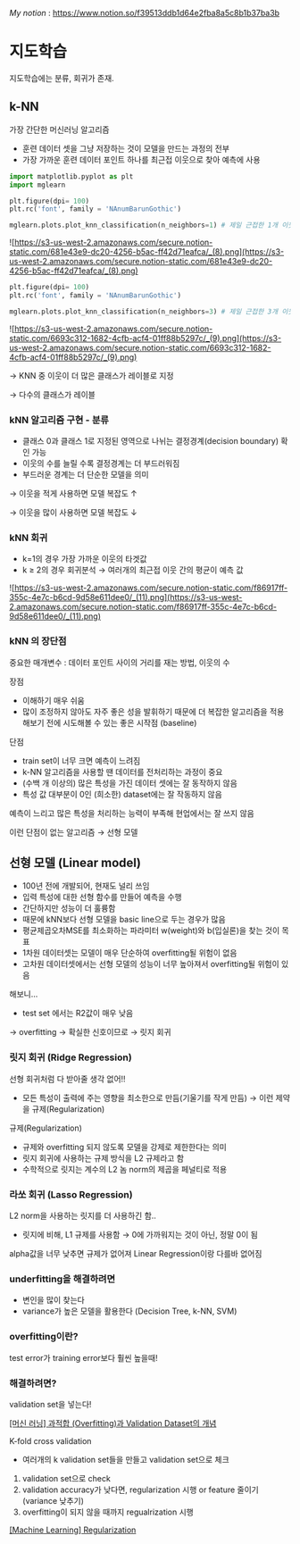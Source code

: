 *My notion* : https://www.notion.so/f39513ddb1d64e2fba8a5c8b1b37ba3b

# 지도학습
지도학습에는 분류, 회귀가 존재.

## k-NN

가장 간단한 머신러닝 알고리즘

- 훈련 데이터 셋을 그냥 저장하는 것이 모델을 만드는 과정의 전부
- 가장 가까운 훈련 데이터 포인트 하나를 최근접 이웃으로 찾아 예측에 사용

```python
import matplotlib.pyplot as plt
import mglearn

plt.figure(dpi= 100)
plt.rc('font', family = 'NAnumBarunGothic')

mglearn.plots.plot_knn_classification(n_neighbors=1) # 제일 근접한 1개 이웃 선택
```

![https://s3-us-west-2.amazonaws.com/secure.notion-static.com/681e43e9-dc20-4256-b5ac-ff42d71eafca/_(8).png](https://s3-us-west-2.amazonaws.com/secure.notion-static.com/681e43e9-dc20-4256-b5ac-ff42d71eafca/_(8).png)

```python
plt.figure(dpi= 100)
plt.rc('font', family = 'NAnumBarunGothic')

mglearn.plots.plot_knn_classification(n_neighbors=3) # 제일 근접한 3개 이웃 선택
```

![https://s3-us-west-2.amazonaws.com/secure.notion-static.com/6693c312-1682-4cfb-acf4-01ff88b5297c/_(9).png](https://s3-us-west-2.amazonaws.com/secure.notion-static.com/6693c312-1682-4cfb-acf4-01ff88b5297c/_(9).png)

→ KNN 중 이웃이 더 많은 클래스가 레이블로 지정

→ 다수의 클래스가 레이블

### kNN 알고리즘 구현 - 분류

- 클래스 0과 클래스 1로 지정된 영역으로 나뉘는 결정경계(decision boundary) 확인 가능
- 이웃의 수를 늘릴 수록 결정경계는 더 부드러워짐
- 부드러운 경계는 더 단순한 모델을 의미

→ 이웃을 적게 사용하면 모델 복잡도 ↑

→ 이웃을 많이 사용하면 모델 복잡도 ↓

### kNN 회귀

- k=1의 경우 가장 가까운 이웃의 타겟값
- k ≥ 2의 경우 회귀분석 → 여러개의 최근접 이웃 간의 평균이 예측 값

![https://s3-us-west-2.amazonaws.com/secure.notion-static.com/f86917ff-355c-4e7c-b6cd-9d58e611dee0/_(11).png](https://s3-us-west-2.amazonaws.com/secure.notion-static.com/f86917ff-355c-4e7c-b6cd-9d58e611dee0/_(11).png)

### kNN 의 장단점

중요한 매개변수 : 데이터 포인트 사이의 거리를 재는 방법, 이웃의 수

장점

- 이해하기 매우 쉬움
- 많이 조정하지 않아도 자주 좋은 성을 발휘하기 때문에 더 복잡한 알고리즘을 적용해보기 전에 시도해볼 수 있는 좋은 시작점 (baseline)

단점

- train set이 너무 크면 예측이 느려짐
- k-NN 알고리즘을 사용할 땐 데이터를 전처리하는 과정이 중요
- (수백 개 이상의) 많은 특성을 가진 데이터 셋에는 잘 동작하지 않음
- 특성 값 대부분이 0인 (희소한) dataset에는 잘 작동하지 않음

예측이 느리고 많은 특성을 처리하는 능력이 부족해 현업에서는 잘 쓰지 않음

이런 단점이 없는 알고리즘 → 선형 모델

## 선형 모델 (Linear model)

- 100년 전에 개발되어, 현재도 널리 쓰임
- 입력 특성에 대한 선형 함수를 만들어 예측을 수행
- 간단하지만 성능이 더 훌륭함
- 때문에 kNN보다 선형 모델을 basic line으로 두는 경우가 많음
- 평균제곱오차MSE를 최소화하는 파라미터 w(weight)와 b(입실론)을 찾는 것이 목표
- 1차원 데이터셋는 모델이 매우 단순하여 overfitting될 위험이 없음
- 고차원 데이터셋에서는 선형 모델의 성능이 너무 높아져서 overfitting될 위험이 있음

해보니...

- test set 에서는 R2값이 매우 낮음

→ overfitting → 확실한 신호이므로 → 릿지 회귀

### 릿지 회귀 (Ridge Regression)

선형 회귀처럼 다 받아줄 생각 없어!!

- 모든 특성이 출력에 주는 영향을 최소한으로 만듬(기울기를 작게 만듬) → 이런 제약을 규제(Regularization)

규제(Regularization)

- 규제와 overfitting 되지 않도록 모델을 강제로 제한한다는 의미
- 릿지 회귀에 사용하는 규제 방식을 L2 규제라고 함
- 수학적으로 릿지는 계수의 L2 놈 norm의 제곱을 페널티로 적용

### 라쏘 회귀 (Lasso Regression)

L2 norm을 사용하는 릿지를 더 사용하긴 함..

- 릿지에 비해, L1 규제를 사용함 → 0에 가까워지는 것이 아닌, 정말 0이 됨

alpha값을 너무 낮추면 규제가 없어져 Linear Regression이랑 다를바 없어짐


### underfitting을 해결하려면

- 변인을 많이 찾는다
- variance가 높은 모델을 활용한다 (Decision Tree, k-NN, SVM)

### overfitting이란?

test error가 training error보다 훨씬 높을때!

### 해결하려면?

validation set을 넣는다!

[[머신 러닝] 과적합 (Overfitting)과 Validation Dataset의 개념](https://untitledtblog.tistory.com/158)

K-fold cross validation

- 여러개의 k validation set들을 만들고 validation set으로 체크
1. validation set으로 check
2. validation accuracy가 낮다면, regularization 시행 or feature 줄이기(variance 낮추기)
3. overfitting이 되지 않을 때까지 regualrization 시행

[[Machine Learning] Regularization](https://mangkyu.tistory.com/37)
